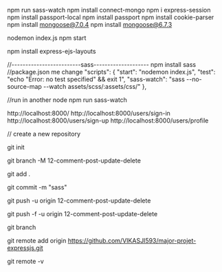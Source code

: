 npm run sass-watch
npm install connect-mongo
npm i express-session
npm install passport-local
npm install passport
npm install cookie-parser
npm install mongoose@7.0.4
npm install mongoose@6.7.3

nodemon index.js
npm start

npm install express-ejs-layouts

//-------------------------sass--------------------
npm install sass
//package.json me change
"scripts": {
"start": "nodemon index.js",
"test": "echo \"Error: no test specified\" && exit 1",
"sass-watch": "sass --no-source-map --watch assets/scss/:assets/css/"
},

//run in another node
npm run sass-watch

http://localhost:8000/
http://localhost:8000/users/sign-in
http://localhost:8000/users/sign-up
http://localhost:8000/users/profile

// create a new repository

git init

git branch -M 12-comment-post-update-delete

git add .

git commit -m "sass"

git push -u origin 12-comment-post-update-delete

git push -f -u origin 12-comment-post-update-delete

git branch

git remote add origin https://github.com/VIKASJI593/major-projet-expressjs.git

git remote -v
